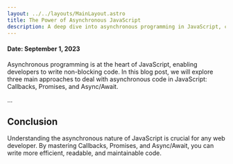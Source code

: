 ```yaml
---
layout: ../../layouts/MainLayout.astro
title: The Power of Asynchronous JavaScript
description: A deep dive into asynchronous programming in JavaScript, covering Callbacks, Promises, and Async/Await.
---
```


#### Date: September 1, 2023

Asynchronous programming is at the heart of JavaScript, enabling developers to write non-blocking code. In this blog post, we will explore three main approaches to deal with asynchronous code in JavaScript: Callbacks, Promises, and Async/Await.

...

## Conclusion

Understanding the asynchronous nature of JavaScript is crucial for any web developer. By mastering Callbacks, Promises, and Async/Await, you can write more efficient, readable, and maintainable code.
